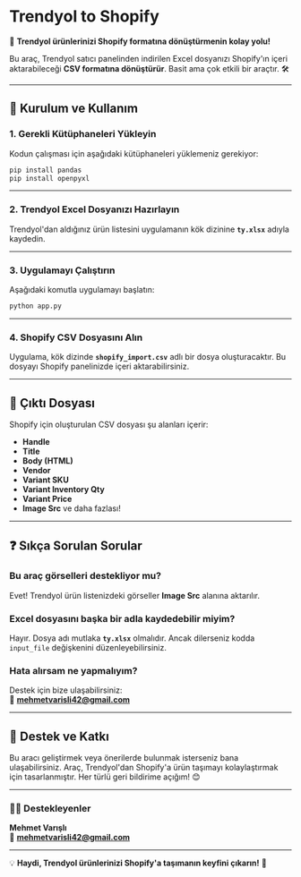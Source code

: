 # **Trendyol to Shopify**
🚀 **Trendyol ürünlerinizi Shopify formatına dönüştürmenin kolay yolu!**

Bu araç, Trendyol satıcı panelinden indirilen Excel dosyanızı Shopify'ın içeri aktarabileceği **CSV formatına dönüştürür**. Basit ama çok etkili bir araçtır. 🛠️

---

## **🔧 Kurulum ve Kullanım**
### **1. Gerekli Kütüphaneleri Yükleyin**
Kodun çalışması için aşağıdaki kütüphaneleri yüklemeniz gerekiyor:
```bash
pip install pandas  
pip install openpyxl  
```
---

### **2. Trendyol Excel Dosyanızı Hazırlayın**
Trendyol'dan aldığınız ürün listesini uygulamanın kök dizinine **`ty.xlsx`** adıyla kaydedin.

---

### **3. Uygulamayı Çalıştırın**
Aşağıdaki komutla uygulamayı başlatın:
```bash
python app.py  
```
---

### **4. Shopify CSV Dosyasını Alın**
Uygulama, kök dizinde **`shopify_import.csv`** adlı bir dosya oluşturacaktır. Bu dosyayı Shopify panelinizde içeri aktarabilirsiniz.

---

## **📄 Çıktı Dosyası**
Shopify için oluşturulan CSV dosyası şu alanları içerir:
- **Handle**
- **Title**
- **Body (HTML)**
- **Vendor**
- **Variant SKU**
- **Variant Inventory Qty**
- **Variant Price**
- **Image Src** ve daha fazlası!

---

## **❓ Sıkça Sorulan Sorular**
### **Bu araç görselleri destekliyor mu?**
Evet! Trendyol ürün listenizdeki görseller **Image Src** alanına aktarılır.

### **Excel dosyasını başka bir adla kaydedebilir miyim?**
Hayır. Dosya adı mutlaka **`ty.xlsx`** olmalıdır. Ancak dilerseniz kodda `input_file` değişkenini düzenleyebilirsiniz.

### **Hata alırsam ne yapmalıyım?**
Destek için bize ulaşabilirsiniz:  
📧 **mehmetvarisli42@gmail.com**

---

## **📢 Destek ve Katkı**
Bu aracı geliştirmek veya önerilerde bulunmak isterseniz bana ulaşabilirsiniz. Araç, Trendyol'dan Shopify'a ürün taşımayı kolaylaştırmak için tasarlanmıştır. Her türlü geri bildirime açığım! 😊

---

### **👨‍💻 Destekleyenler**
**Mehmet Varışlı**  
📧 **mehmetvarisli42@gmail.com**  

---

💡 **Haydi, Trendyol ürünlerinizi Shopify'a taşımanın keyfini çıkarın!** 🎉
